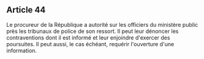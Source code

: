Article 44
----
Le procureur de la République a autorité sur les officiers du ministère public
près les tribunaux de police de son ressort. Il peut leur dénoncer les
contraventions dont il est informé et leur enjoindre d'exercer des poursuites.
Il peut aussi, le cas échéant, requérir l'ouverture d'une information.
